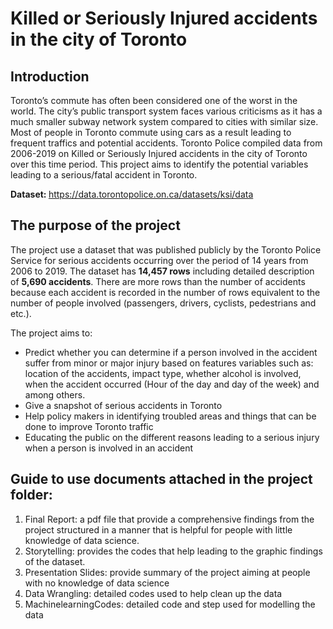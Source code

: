# Killed or Seriously Injured accidents in the city of Toronto

## Introduction
Toronto’s commute has often been considered one of the worst in the world. The city’s public transport system faces various criticisms as it has a much smaller subway network system compared to cities with similar size. Most of people in Toronto commute using cars as a result leading to frequent traffics and potential accidents. Toronto Police compiled data from 2006-2019 on Killed or Seriously Injured accidents in the city of Toronto over this time period. This project aims to identify the potential variables leading to a serious/fatal accident in Toronto.

<b>Dataset: </b>https://data.torontopolice.on.ca/datasets/ksi/data 

## The purpose of the project
The project use a dataset that was published publicly by the Toronto Police Service for serious accidents occurring over the period of 14 years from 2006 to 2019.
The dataset has <b>14,457 rows</b> including detailed description of <b>5,690 accidents</b>. There are more rows than the number of accidents because each accident is recorded in the number of rows equivalent to the number of people involved (passengers, drivers, cyclists, pedestrians and etc.).

The project aims to:
 - Predict whether you can determine if a person involved in the accident suffer from minor or major injury based on features variables such as: location of the accidents, impact type, whether alcohol is involved, when the accident occurred (Hour of the day and day of the week) and among others.
 - Give a snapshot of serious accidents in Toronto
 - Help policy makers in identifying troubled areas and things that can be done to improve Toronto traffic
 - Educating the public on the different reasons leading to a serious injury when a person is involved in an accident
 ## Guide to use documents attached in the project folder:
 1. Final Report: a pdf file that provide a comprehensive findings from the project structured in a manner that is helpful for people with little knowledge of data science. 
 2. Storytelling: provides the codes that help leading to the graphic findings of the dataset.
 3. Presentation Slides: provide summary of the project aiming at people with no knowledge of data science
 4. Data Wrangling: detailed codes used to help clean up the data
 5. MachinelearningCodes: detailed code and step used for modelling the data
